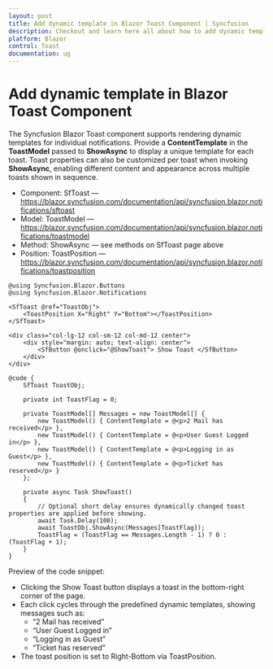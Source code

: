 ```yaml
---
layout: post
title: Add dynamic template in Blazor Toast Component | Syncfusion
description: Checkout and learn here all about how to add dynamic template in Syncfusion Blazor Toast component and more.
platform: Blazor
control: Toast
documentation: ug
---
```


# Add dynamic template in Blazor Toast Component

The Syncfusion Blazor Toast component supports rendering dynamic templates for individual notifications. Provide a **ContentTemplate** in the **ToastModel** passed to **ShowAsync** to display a unique template for each toast. Toast properties can also be customized per toast when invoking **ShowAsync**, enabling different content and appearance across multiple toasts shown in sequence.

- Component: SfToast — https://blazor.syncfusion.com/documentation/api/syncfusion.blazor.notifications/sftoast
- Model: ToastModel — https://blazor.syncfusion.com/documentation/api/syncfusion.blazor.notifications/toastmodel
- Method: ShowAsync — see methods on SfToast page above
- Position: ToastPosition — https://blazor.syncfusion.com/documentation/api/syncfusion.blazor.notifications/toastposition

```cshtml
@using Syncfusion.Blazor.Buttons
@using Syncfusion.Blazor.Notifications

<SfToast @ref="ToastObj">
    <ToastPosition X="Right" Y="Bottom"></ToastPosition>
</SfToast>

<div class="col-lg-12 col-sm-12 col-md-12 center">
    <div style="margin: auto; text-align: center">
        <SfButton @onclick="@ShowToast"> Show Toast </SfButton>
    </div>
</div>

@code {
    SfToast ToastObj;

    private int ToastFlag = 0;

    private ToastModel[] Messages = new ToastModel[] {
        new ToastModel() { ContentTemplate = @<p>2 Mail has received</p> },
        new ToastModel() { ContentTemplate = @<p>User Guest Logged in</p> },
        new ToastModel() { ContentTemplate = @<p>Logging in as Guest</p> },
        new ToastModel() { ContentTemplate = @<p>Ticket has reserved</p> }
    };

    private async Task ShowToast()
    {
        // Optional short delay ensures dynamically changed toast properties are applied before showing.
        await Task.Delay(100);
        await ToastObj.ShowAsync(Messages[ToastFlag]);
        ToastFlag = (ToastFlag == Messages.Length - 1) ? 0 : (ToastFlag + 1);
    }
}
```

Preview of the code snippet:
- Clicking the Show Toast button displays a toast in the bottom-right corner of the page.
- Each click cycles through the predefined dynamic templates, showing messages such as:
  - “2 Mail has received”
  - “User Guest Logged in”
  - “Logging in as Guest”
  - “Ticket has reserved”
- The toast position is set to Right-Bottom via ToastPosition.